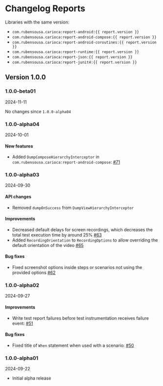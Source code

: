 # Changelog Reports

Libraries with the same version:

- `com.rubensousa.carioca:report-android:{{ report.version }}`
- `com.rubensousa.carioca:report-android-compose:{{ report.version }}`
- `com.rubensousa.carioca:report-android-coroutines:{{ report.version }}`
- `com.rubensousa.carioca:report-runtime:{{ report.version }}`
- `com.rubensousa.carioca:report-json:{{ report.version }}`
- `com.rubensousa.carioca:report-junit4:{{ report.version }}`

## Version 1.0.0

### 1.0.0-beta01

2024-11-11

No changes since `1.0.0-alpha04`

### 1.0.0-alpha04

2024-10-01

#### New features

- Added `DumpComposeHierarchyInterceptor` in `com.rubensousa.carioca:report-android-compose`: [#71](https://github.com/rubensousa/Carioca/pull/71/)

### 1.0.0-alpha03

2024-09-30

#### API changes

- Removed `dumpOnSuccess` from `DumpViewHierarchyInterceptor`

#### Improvements

- Decreased default delays for screen recordings, which decreases the total test execution time by around 25% [#63](https://github.com/rubensousa/Carioca/pull/63)
- Added `RecordingOrientation` to `RecordingOptions` to allow overriding the default orientation of the video [#65](https://github.com/rubensousa/Carioca/pull/65)

#### Bug fixes

- Fixed screenshot options inside steps or scenarios not using the provided options [#62](https://github.com/rubensousa/Carioca/pull/62)

### 1.0.0-alpha02

2024-09-27

#### Improvements

- Write test report failures before test instrumentation receives failure event: [#51](https://github.com/rubensousa/Carioca/pull/51)

#### Bug fixes

- Fixed title of `When` statement when used with a scenario: [#50](https://github.com/rubensousa/Carioca/pull/50)


### 1.0.0-alpha01

2024-09-22

- Initial alpha release
